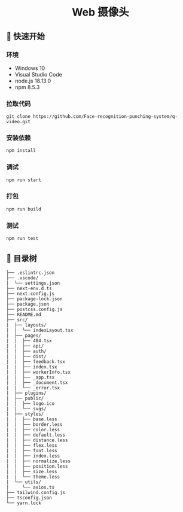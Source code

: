 <h1 align="center">
  Web 摄像头
</h1>

## 🚀 快速开始

### 环境

* Windows 10
* Visual Studio Code
* node.js 18.13.0
* npm 8.5.3

### 拉取代码

```
git clone https://github.com/Face-recognition-punching-system/q-video.git
```

### 安装依赖

```bash
npm install
```

### 调试

```bash
npm run start
```

### 打包

```bash
npm run build
```

### 测试

```bash
npm run test
```

## 🌲 目录树

```text
├── .eslintrc.json
├── .vscode/
|  └── settings.json
├── next-env.d.ts
├── next.config.js
├── package-lock.json
├── package.json
├── postcss.config.js
├── README.md
├── src/
|  ├── layouts/
|  |  └── indexLayout.tsx
|  ├── pages/
|  |  ├── 404.tsx
|  |  ├── api/
|  |  ├── auth/
|  |  ├── dist/
|  |  ├── feedback.tsx
|  |  ├── index.tsx
|  |  ├── workerInfo.tsx
|  |  ├── _app.tsx
|  |  ├── _document.tsx
|  |  └── _error.tsx
|  ├── plugins/
|  ├── public/
|  |  ├── logo.ico
|  |  └── svgs/
|  ├── styles/
|  |  ├── base.less
|  |  ├── border.less
|  |  ├── color.less
|  |  ├── default.less
|  |  ├── distance.less
|  |  ├── flex.less
|  |  ├── font.less
|  |  ├── index.less
|  |  ├── normalize.less
|  |  ├── position.less
|  |  ├── size.less
|  |  └── theme.less
|  └── utils/
|     └── axios.ts
├── tailwind.config.js
├── tsconfig.json
└── yarn.lock
```

